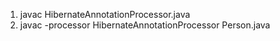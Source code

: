 1. javac HibernateAnnotationProcessor.java
2. javac -processor HibernateAnnotationProcessor Person.java
